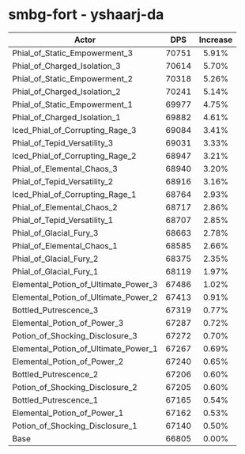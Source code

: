 # smbg-fort - yshaarj-da
| Actor | DPS | Increase |
|---|:---:|:---:|
|Phial_of_Static_Empowerment_3|70751|5.91%|
|Phial_of_Charged_Isolation_3|70614|5.70%|
|Phial_of_Static_Empowerment_2|70318|5.26%|
|Phial_of_Charged_Isolation_2|70241|5.14%|
|Phial_of_Static_Empowerment_1|69977|4.75%|
|Phial_of_Charged_Isolation_1|69882|4.61%|
|Iced_Phial_of_Corrupting_Rage_3|69084|3.41%|
|Phial_of_Tepid_Versatility_3|69031|3.33%|
|Iced_Phial_of_Corrupting_Rage_2|68947|3.21%|
|Phial_of_Elemental_Chaos_3|68940|3.20%|
|Phial_of_Tepid_Versatility_2|68916|3.16%|
|Iced_Phial_of_Corrupting_Rage_1|68764|2.93%|
|Phial_of_Elemental_Chaos_2|68717|2.86%|
|Phial_of_Tepid_Versatility_1|68707|2.85%|
|Phial_of_Glacial_Fury_3|68663|2.78%|
|Phial_of_Elemental_Chaos_1|68585|2.66%|
|Phial_of_Glacial_Fury_2|68375|2.35%|
|Phial_of_Glacial_Fury_1|68119|1.97%|
|Elemental_Potion_of_Ultimate_Power_3|67486|1.02%|
|Elemental_Potion_of_Ultimate_Power_2|67413|0.91%|
|Bottled_Putrescence_3|67319|0.77%|
|Elemental_Potion_of_Power_3|67287|0.72%|
|Potion_of_Shocking_Disclosure_3|67272|0.70%|
|Elemental_Potion_of_Ultimate_Power_1|67267|0.69%|
|Elemental_Potion_of_Power_2|67240|0.65%|
|Bottled_Putrescence_2|67206|0.60%|
|Potion_of_Shocking_Disclosure_2|67205|0.60%|
|Bottled_Putrescence_1|67165|0.54%|
|Elemental_Potion_of_Power_1|67162|0.53%|
|Potion_of_Shocking_Disclosure_1|67140|0.50%|
|Base|66805|0.00%|
